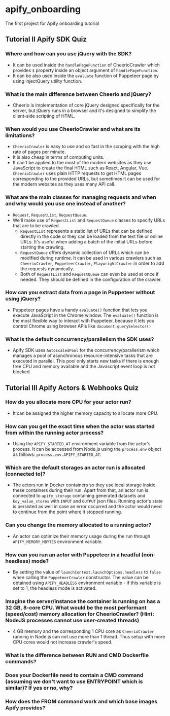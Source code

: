# apify_onboarding

The first project for Apify onboarding tutorial

## Tutorial II Apify SDK Quiz

### Where and how can you use jQuery with the SDK?
  - It can be used inside the `handlePageFunction` of CheerioCrawler which provides `$` property inside an object argument of `handlePageFunction`.
  - It can be also used inside the `evaluate` function of Puppeteer page by using injectQuery utility function.
### What is the main difference between Cheerio and jQuery?
  - Cheerio is implementation of core jQuery designed specifically for the server, but jQuery runs in a browser and it's designed to simplify the client-side scripting of HTML.
### When would you use CheerioCrawler and what are its limitations?
  - `CheerioCrawler` is easy to use and so fast in the scraping with the high rate of pages per minute. 
  - It is also cheap in terms of computing units.
  - It can't be applied to the most of the modern websites as they use JavaScript to create the final HTML such as React, Angular, Vue. `CheerioCrawler` uses plain HTTP requests to get HTML pages corresponding to the provided URLs, but sometimes it can be used for the modern websites as they uses many API call.
### What are the main classes for managing requests and when and why would you use one instead of another?
  - `Request`, `RequestList`, `RequestQueue`.
  - We'll make use of `RequestList` and `RequestQueue` classes to specify URLs that are to be crawled.
    - `RequestList` represents a static list of URLs that can be defined directly in the code or they can be loaded from the text file or online URLs. It's useful when adding a batch of the initial URLs before starting the crawling.
    - `RequestQueue` offers dynamic collection of URLs which can be modified during runtime. It can be used in various crawlers such as `CheerioCrawler`, `PuppeteerCrawler`, `PlaywrightCrawler` in order to add the requests dynamically. 
    - Both of `RequestList` and `RequestQueue` can even be used at once if needed. They should be defined in the configuration of the crawler.
### How can you extract data from a page in Puppeteer without using jQuery?
  - Puppeteer pages have a handy `evaluate()` function that lets you execute JavaScript in the Chrome window. The `evaluate()` function is the most flexible way to interact with Puppeteer, because it lets you control Chrome using browser APIs like `document.querySelector()`
### What is the default concurrency/parallelism the SDK uses?
  - Apify SDK uses `AutoscaledPool` for the concurrency/parallerism which manages a pool of asynchronous resource-intensive tasks that are executed in parallel. This pool only starts new tasks if there is enough free CPU and memory available and the Javascript event loop is not blocked


## Tutorial III Apify Actors & Webhooks Quiz

### How do you allocate more CPU for your actor run?
  - It can be assigned the higher memory capacity to allocate more CPU. 
### How can you get the exact time when the actor was started from within the running actor process?
  - Using the `APIFY_STARTED_AT` environment variable from the actor's process. It can be accessed from Node.js using the `process.env` object as follows: `process.env.APIFY_STARTED_AT`.
### Which are the default storages an actor run is allocated (connected to)?
  - The actors run in Docker containers so they use local storage inside these containers during their run. Apart from that, an actor run is connected to `apify_storage` containing generated datasets and `key_value_stores` with `INPUT` and `OUTPUT` json files. Running actor's state is persisted as well in case an error occurred and the actor would need to continue from the point where it stopped running. 
### Can you change the memory allocated to a running actor?
  - An actor can optimize their memory usage during the run through `APIFY_MEMORY_MBYTES` environment variable.
### How can you run an actor with Puppeteer in a headful (non-headless) mode?
  - By setting the value of `launchContext.launchOptions.headless` to `false` when calling the `PuppeteerCrawler` constructor. The value can be obtained using `APIFY_HEADLESS` environment variable - if this variable is set to 1, the headless mode is activated.
### Imagine the server/instance the container is running on has a 32 GB, 8-core CPU. What would be the most performant (speed/cost) memory allocation for CheerioCrawler? (Hint: NodeJS processes cannot use user-created threads)
  - 4 GB memory and the corresponding 1 CPU core as `CheerioCrawler` running in Node.js can not use more than 1 thread. Thus setup with more CPU cores would not increase crawler's speed.
### What is the difference between RUN and CMD Dockerfile commands?
### Does your Dockerfile need to contain a CMD command (assuming we don't want to use ENTRYPOINT which is similar)? If yes or no, why?
### How does the FROM command work and which base images Apify provides?


